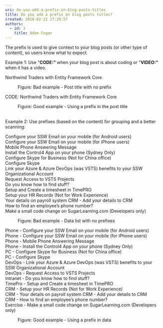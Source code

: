 ```yaml
---
uri: do-you-add-a-prefix-on-blog-posts-titles
title: Do you add a prefix on blog posts titles?
created: 2018-02-22 17:29:57
authors:
  - id: 1
    title: Adam Cogan
---
```





<span class='intro'> <p class="ssw15-rteElement-P">​The&#160;prefix&#160;is used&#160;to give context to your blog&#160;posts (or other type of content), so users know what to expect.<br></p> </span>

<p>Example 1&#58;&#160;Use &quot;<b>CODE&#58;&quot; </b>when your blog post is&#160;about coding<b></b>&#160;or &quot;<b>VIDEO&#58;&quot;</b> when it has a video.<b></b></p><p class="ssw15-rteElement-GreyBox">Northwind Traders with Entity Framework Core<br></p><dd class="ssw15-rteElement-FigureBad"> Figure&#58; Bad example - Post title with&#160;no prefix<br></dd><p class="ssw15-rteElement-GreyBox">CODE&#58; Northwind​​ Traders with Entity Framework Core<br></p><dd class="ssw15-rteElement-FigureGood">Figure&#58; Good example - Using a prefix in the post title​​<br></dd><p class="ssw15-rteElement-P"><br>Example 2&#58; Use prefixes (based on the content)​&#160;for grouping and a&#160;better scanning&#58;<br></p><p class="ssw15-rteElement-GreyBox">Configure your SSW Email on your mobile (for Android users)
<br>Configure your SSW Email on your mobile (for iPhone users)
<br>Mobile Phone Answering Message
<br>Install the Control4 App on your phone (Sydney Only)
<br>Configure Skype for Business (Not for China office)
<br>Configure Skype
<br>Link your Azure &amp; Azure DevOps (was VSTS) benefits to your SSW Organizational Account
<br>Request Access to VSTS Projects
<br>Do you know how to find stuff?
<br>Setup and Create a timesheet in TimePRO
<br>Setup your HR Records (Not for Work Experience)
<br>Your details on payroll system
CRM - Add your details to CRM
<br>How to find an employee’s phone number?
<br>Make a small code change on SugarLearning.com (Developers only)​
</p><dd class="ssw15-rteElement-FigureBad"> Figure&#58; Bad example - Data list&#160;with&#160;no prefixes<br></dd><p class="ssw15-rteElement-GreyBox">Phone - Configure your SSW Email on your mobile (for Android users)&#160;<br>Phone - Configure your SSW Email on your mobile (for iPhone users)&#160;<br>Phone - Mobile Phone Answering Message&#160;<br>Phone - Install the Control4 App on your phone (Sydney Only)&#160;<br>PC - Configure Skype for Business (Not for China office)&#160;<br>PC - Configure Skype&#160;<br>DevOps - Link your Azure &amp; Azure DevOps (was VSTS) benefits to your SSW Organizational Account&#160;<br>DevOps - Request Access to VSTS Projects&#160;<br>Intranet - Do you know how to find stuff?&#160;<br>TimePro - Setup and Create a timesheet in TimePRO&#160;<br>CRM - Setup your HR Records (Not for Work Experience)&#160;<br>CRM - Your details on payroll system CRM - Add your details to CRM&#160;<br>CRM - How to find an employee’s phone number?&#160;<br>Exercise - Make a small code change on SugarLearning.com (Developers only)​<br></p><dd class="ssw15-rteElement-FigureGood">Figure&#58; Good example - Using a prefix in data​​<br><br></dd>


